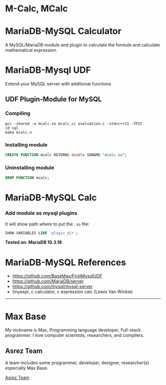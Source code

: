 # M-Calc, MCalc

# MariaDB-MySQL Calculator 

A MySQL/MariaDB module and plugin to calculate the formula and calculate mathematical expression.

# MariaDB-Mysql UDF

Extend your MySQL server with additional functions

## UDF Plugin-Module for MySQL

### Compiling

```
gcc -shared -o mcalc.so mcalc.cc evaluation.c -std=c++11 -fPIC
cd sql
make mcalc.o
```

### Installing module

```sql
CREATE FUNCTION mcalc RETURNS double SONAME "mcalc.so";
```

### Uninstalling module

```sql
DROP FUNCTION mcalc;
```

# MariaDB-MySQL Calc

### Add module as mysql plugins

It will show path where to put the `.so` file:

```sql
SHOW VARIABLES LIKE 'plugin_dir';
```

**Tested on: MariaDB 10.3.18**

# MariaDB-MySQL References

- https://github.com/BaseMax/FirstMysqlUDF
- https://github.com/MariaDB/server
- https://github.com/mysql/mysql-server
- tinyexpr, c calculator, c expression calc (Lewis Van Winkle)

---------

# Max Base

My nickname is Max, Programming language developer, Full-stack programmer. I love computer scientists, researchers, and compilers.

## Asrez Team

A team includes some programmer, developer, designer, researcher(s) especially Max Base.

[Asrez Team](https://www.asrez.com/)
